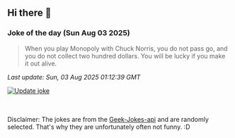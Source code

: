 ## Hi there 👋

### Joke of the day (Sun Aug 03 2025)
<!-- joke -->
>When you play Monopoly with Chuck Norris, you do not pass go, and you do not collect two hundred dollars. You will be lucky if you make it out alive.
<!-- /joke -->

*Last update: Sun, 03 Aug 2025 01:12:39 GMT*

[![Update joke](https://github.com/nclskfm/nclskfm/actions/workflows/joke.yml/badge.svg)](https://github.com/nclskfm/nclskfm/actions/workflows/joke.yml)

<br><br>
Disclaimer: The jokes are from the [Geek-Jokes-api](https://github.com/sameerkumar18/geek-joke-api) and are randomly selected. That's why they are unfortunately often not funny. :D
